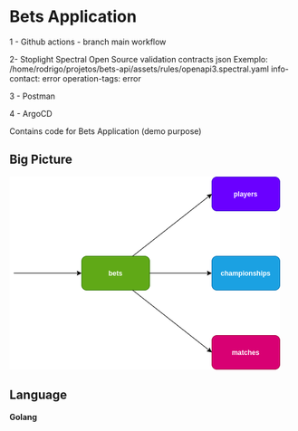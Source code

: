 # Bets Application

1 - Github actions - branch main workflow

2- Stoplight Spectral Open Source validation contracts json
Exemplo: /home/rodrigo/projetos/bets-api/assets/rules/openapi3.spectral.yaml
  info-contact: error
  operation-tags: error

3 - Postman

4 - ArgoCD

Contains code for Bets Application (demo purpose)

## Big Picture
![Big Picture](img/bets.png)

## Language
**Golang**